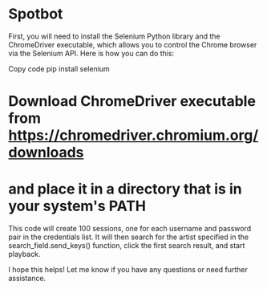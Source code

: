 # Spotbot

First, you will need to install the Selenium Python library and the ChromeDriver executable, which allows you to control the Chrome browser via the Selenium API. Here is how you can do this:

Copy code
pip install selenium

# Download ChromeDriver executable from https://chromedriver.chromium.org/downloads
# and place it in a directory that is in your system's PATH


This code will create 100 sessions, one for each username and password pair in the credentials list. It will then search for the artist specified in the search_field.send_keys() function, click the first search result, and start playback.

I hope this helps! Let me know if you have any questions or need further assistance.
